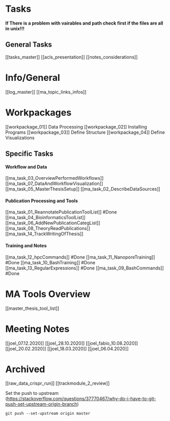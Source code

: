 

# Tasks
**If There is a problem with vairables and path check first if the files are all in unix!!!**

## General Tasks
[[tasks_master]]
[[acls_presentation]]
[[notes_considerations]]


# Info/General
[[log_master]]
[[ma_topic_links_infos]]


# Workpackages
[[workpackage_01]] Data Processing
[[workpackage_02]] Installing Programs
[[workpackage_03]] Define Structure 
[[workpackage_04]] Define Visualizations


## Specific Tasks 
#### Workflow and Data
[[ma_task_03_OverviewPerformedWorkflows]]
[[ma_task_07_DataAndWorkflowVisualization]]
[[ma_task_05_MasterThesisSetup]]
[[ma_task_02_DescribeDataSources]]

#### Publication Processing and Tools
[[ma_task_01_ReannotatePublicationToolList]] #Done
[[ma_task_04_BioinformaticsToolList]]
[[ma_task_06_AddNewPublicationCategList]]
[[ma_task_08_TheoryReadPublications]]
[[ma_task_14_TrackWritingOfThesis]]


####  Training and Notes
[[ma_task_12_hpcCommands]] #Done
[[ma_task_11_NanoporeTraining]] #Done
[[ma_task_10_BashTraining]] #Done
[[ma_task_13_RegularExpressions]] #Done
[[ma_task_09_BashCommands]] #Done


# MA Tools Overview
[[master_thesis_tool_list]]

# Meeting Notes
[[joel_07.12.2020]]
[[joel_28.10.2020]]
[[joel_fabio_10.08.2020]]
[[joel_20.02.2020]]
[[joel_18.03.2020]]
[[joel_06.04.2020]]


# Archived
[[raw_data_crispr_run]]
[[trackmodule_2_review]]



Set the push to upstream (https://stackoverflow.com/questions/37770467/why-do-i-have-to-git-push-set-upstream-origin-branch)

	git push --set-upstream origin master